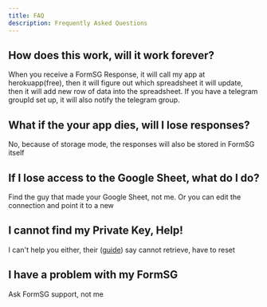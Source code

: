 ```yaml
---
title: FAQ
description: Frequently Asked Questions
---
```


## How does this work, will it work forever?

When you receive a FormSG Response, it will call my app at herokuapp(free), then it will figure out which spreadsheet it will update, then it will add new row of data into the spreadsheet. If you have a telegram groupId set up, it will also notify the telegram group.

## What if the your app dies, will I lose responses?

No, because of storage mode, the responses will also be stored in FormSG itself

## If I lose access to the Google Sheet, what do I do?

Find the guy that made your Google Sheet, not me. Or you can edit the connection and point it to a new

## I cannot find my Private Key, Help!

I can't help you either, their ([guide](https://guide.form.gov.sg/AdvancedGuide.html#what-is-a-secret-key)) say cannot retrieve, have to reset

## I have a problem with my FormSG

Ask FormSG support, not me
